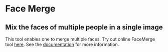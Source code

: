 # Face Merge
## Mix the faces of multiple people in a single image

This tool enables one to merge multiple faces.
Try out online FaceMerge tool [here](http://78.218.172.198/).
See the [documentation](https://pauldubois98.github.io/FaceMerge/) for more information.
